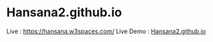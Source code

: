 # Hansana2.github.io

Live : https://hansana.w3spaces.com/
Live Demo : <a href="https://hansana2.github.io/">Hansana2.github.io</a>
